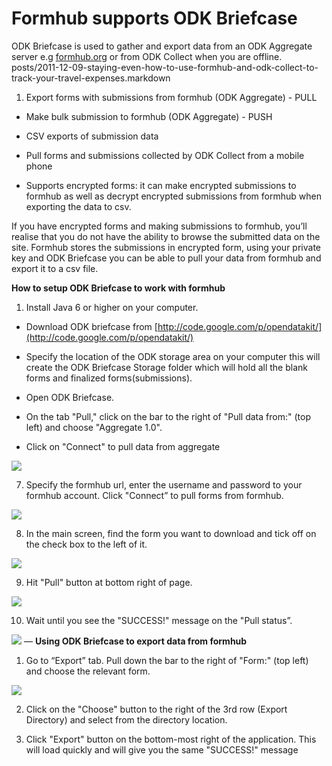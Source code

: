 # Formhub supports ODK Briefcase

ODK Briefcase is used to gather and export data from an ODK Aggregate server e.g [formhub.org](https://formhub.org) or from ODK Collect when you are offline.
posts/2011-12-09-staying-even-how-to-use-formhub-and-odk-collect-to-track-your-travel-expenses.markdown
1.  Export forms with submissions from formhub (ODK Aggregate) - PULL 

*   Make bulk submission to formhub (ODK Aggregate) - PUSH

*  CSV exports of submission data

*  Pull forms and submissions collected by ODK Collect from a mobile phone

*  Supports encrypted forms: it can make encrypted submissions to formhub as well
    as decrypt encrypted submissions from formhub when exporting the data to csv.
     
     
If you have encrypted forms and making submissions to formhub, you’ll realise 
that you do not have the ability to browse the submitted data on the site.
Formhub stores the submissions in encrypted form, using your private key and 
ODK Briefcase you can be able to pull your data from formhub and export it 
to a csv  file.

**How to setup ODK Briefcase to work with formhub**

1. Install Java 6 or higher on your computer.

*  Download ODK briefcase from [http://code.google.com/p/opendatakit/](http://code.google.com/p/opendatakit/)

*  Specify the location of the ODK storage area on your computer this will 
   create the ODK Briefcase Storage folder which will hold all the blank
   forms and finalized forms(submissions).
   
*  Open ODK Briefcase.

*  On the tab "Pull," click on the bar to the right of "Pull data from:" 
   (top left) and choose "Aggregate 1.0".
   
*   Click on "Connect" to pull data from aggregate

![](/http://www.flickr.com/photos/97973954@N06/9140785103/sizes/z/in/photostream/)

7.  Specify the formhub url, enter the username and password to your formhub account.
    Click "Connect” to pull forms from formhub.
  
![](/http://www.flickr.com/photos/97973954@N06/9140785689/)

8.  In the main screen, find the form you want to download and tick off on the 
    check box to the left of it.
    
![](/http://www.flickr.com/photos/97973954@N06/9143039988/)

9.   Hit "Pull" button at bottom right of page.

![](/http://www.flickr.com/photos/97973954@N06/9140794389/)

10.  Wait until you see the "SUCCESS!" message on the "Pull status”.

![](/http://www.flickr.com/photos/97973954@N06/9143022580/)
— 
**Using ODK Briefcase to export data from formhub** 

1. Go to “Export” tab. Pull down the bar to the right of "Form:" (top left) 
   and choose the relevant form. 

![](/http://www.flickr.com/photos/97973954@N06/9143049274/)   
   
2. Click on the "Choose" button to the right of the 3rd row (Export Directory) 
   and select from the directory location.
   
3. Click "Export" button on the bottom-most right of the application. 
   This will  load  quickly and will give you the same "SUCCESS!" message





    
    


    
















